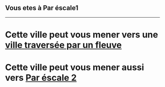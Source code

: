##  Vous etes à Par éscale1  
***
# Cette ville peut vous mener vers une [ville traversée par un fleuve](https://github.com/ZERMANESARA/MyLabyrinth/blob/main/VilleFleuve.md)   
# Cette ville peut vous mener aussi  vers [Par éscale 2](https://github.com/ZERMANESARA/MyLabyrinth/blob/main/ParEscale2.md) 


